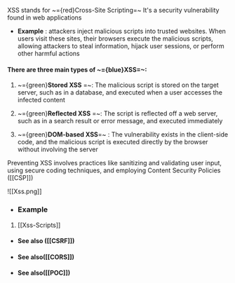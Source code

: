 XSS stands for ~={red}Cross-Site Scripting=~ It's a security vulnerability found in web applications 

- __Example__ : attackers inject malicious scripts into trusted websites. When users visit these sites, their browsers execute the malicious scripts, allowing attackers to steal information, hijack user sessions, or perform other harmful actions

#### There are three main types of ~={blue}XSS=~:

1. ~={green}__Stored XSS__ =~: The malicious script is stored on the target server, such as in a database, and executed when a user accesses the infected content

2. ~={green}__Reflected XSS__ =~: The script is reflected off a web server, such as in a search result or error message, and executed immediately

3. ~={green}__DOM-based XSS__=~ : The vulnerability exists in the client-side code, and the malicious script is executed directly by the browser without involving the server

Preventing XSS involves practices like sanitizing and validating user input, using secure coding techniques, and employing Content Security Policies ([[CSP]])

![[Xss.png]]

- ### Example
1. [[Xss-Scripts]]

- #### See also ([[CSRF]])
- #### See also([[CORS]])
- #### See also([[POC]])
